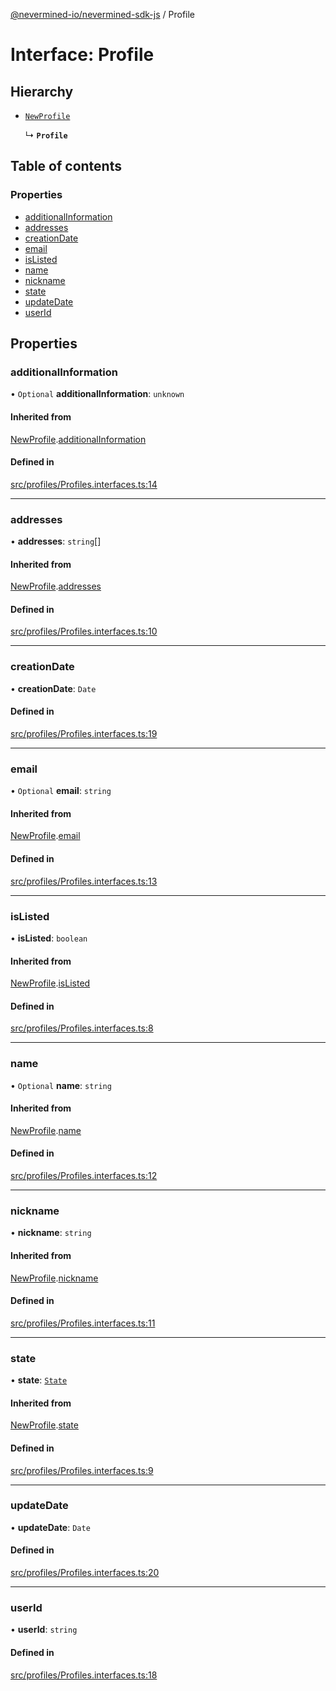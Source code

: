 [@nevermined-io/nevermined-sdk-js](../code-reference.md) / Profile

# Interface: Profile

## Hierarchy

- [`NewProfile`](NewProfile.md)

  ↳ **`Profile`**

## Table of contents

### Properties

- [additionalInformation](Profile.md#additionalinformation)
- [addresses](Profile.md#addresses)
- [creationDate](Profile.md#creationdate)
- [email](Profile.md#email)
- [isListed](Profile.md#islisted)
- [name](Profile.md#name)
- [nickname](Profile.md#nickname)
- [state](Profile.md#state)
- [updateDate](Profile.md#updatedate)
- [userId](Profile.md#userid)

## Properties

### additionalInformation

• `Optional` **additionalInformation**: `unknown`

#### Inherited from

[NewProfile](NewProfile.md).[additionalInformation](NewProfile.md#additionalinformation)

#### Defined in

[src/profiles/Profiles.interfaces.ts:14](https://github.com/nevermined-io/sdk-js/blob/cc34aea/src/profiles/Profiles.interfaces.ts#L14)

___

### addresses

• **addresses**: `string`[]

#### Inherited from

[NewProfile](NewProfile.md).[addresses](NewProfile.md#addresses)

#### Defined in

[src/profiles/Profiles.interfaces.ts:10](https://github.com/nevermined-io/sdk-js/blob/cc34aea/src/profiles/Profiles.interfaces.ts#L10)

___

### creationDate

• **creationDate**: `Date`

#### Defined in

[src/profiles/Profiles.interfaces.ts:19](https://github.com/nevermined-io/sdk-js/blob/cc34aea/src/profiles/Profiles.interfaces.ts#L19)

___

### email

• `Optional` **email**: `string`

#### Inherited from

[NewProfile](NewProfile.md).[email](NewProfile.md#email)

#### Defined in

[src/profiles/Profiles.interfaces.ts:13](https://github.com/nevermined-io/sdk-js/blob/cc34aea/src/profiles/Profiles.interfaces.ts#L13)

___

### isListed

• **isListed**: `boolean`

#### Inherited from

[NewProfile](NewProfile.md).[isListed](NewProfile.md#islisted)

#### Defined in

[src/profiles/Profiles.interfaces.ts:8](https://github.com/nevermined-io/sdk-js/blob/cc34aea/src/profiles/Profiles.interfaces.ts#L8)

___

### name

• `Optional` **name**: `string`

#### Inherited from

[NewProfile](NewProfile.md).[name](NewProfile.md#name)

#### Defined in

[src/profiles/Profiles.interfaces.ts:12](https://github.com/nevermined-io/sdk-js/blob/cc34aea/src/profiles/Profiles.interfaces.ts#L12)

___

### nickname

• **nickname**: `string`

#### Inherited from

[NewProfile](NewProfile.md).[nickname](NewProfile.md#nickname)

#### Defined in

[src/profiles/Profiles.interfaces.ts:11](https://github.com/nevermined-io/sdk-js/blob/cc34aea/src/profiles/Profiles.interfaces.ts#L11)

___

### state

• **state**: [`State`](../enums/State.md)

#### Inherited from

[NewProfile](NewProfile.md).[state](NewProfile.md#state)

#### Defined in

[src/profiles/Profiles.interfaces.ts:9](https://github.com/nevermined-io/sdk-js/blob/cc34aea/src/profiles/Profiles.interfaces.ts#L9)

___

### updateDate

• **updateDate**: `Date`

#### Defined in

[src/profiles/Profiles.interfaces.ts:20](https://github.com/nevermined-io/sdk-js/blob/cc34aea/src/profiles/Profiles.interfaces.ts#L20)

___

### userId

• **userId**: `string`

#### Defined in

[src/profiles/Profiles.interfaces.ts:18](https://github.com/nevermined-io/sdk-js/blob/cc34aea/src/profiles/Profiles.interfaces.ts#L18)
